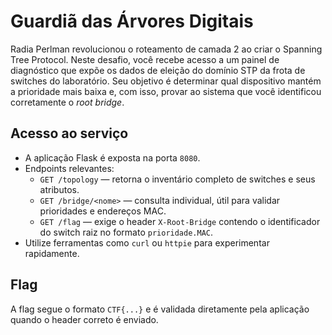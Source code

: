 # Guardiã das Árvores Digitais

Radia Perlman revolucionou o roteamento de camada 2 ao criar o Spanning Tree Protocol. Neste desafio, você
recebe acesso a um painel de diagnóstico que expõe os dados de eleição do domínio STP da frota de switches do
laboratório. Seu objetivo é determinar qual dispositivo mantém a prioridade mais baixa e, com isso, provar ao
sistema que você identificou corretamente o <em>root bridge</em>.

## Acesso ao serviço

- A aplicação Flask é exposta na porta `8080`.
- Endpoints relevantes:
  - `GET /topology` — retorna o inventário completo de switches e seus atributos.
  - `GET /bridge/<nome>` — consulta individual, útil para validar prioridades e endereços MAC.
  - `GET /flag` — exige o header `X-Root-Bridge` contendo o identificador do switch raiz no formato
    `prioridade.MAC`.
- Utilize ferramentas como `curl` ou `httpie` para experimentar rapidamente.

## Flag

A flag segue o formato `CTF{...}` e é validada diretamente pela aplicação quando o header correto é enviado.
